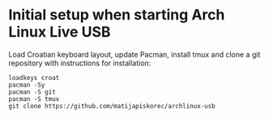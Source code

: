 # Initial setup when starting Arch Linux Live USB

Load Croatian keyboard layout, update Pacman, install tmux and clone a git repository with instructions for installation:
```
loadkeys croat
pacman -Sy
pacman -S git
pacman -S tmux
git clone https://github.com/matijapiskorec/archlinux-usb
```